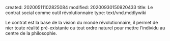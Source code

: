 created: 20200511102825084
modified: 20200930150920433
title: Le contrat social comme outil révolutionnaire
type: text/vnd.mddlywiki

Le contrat est la base de la vision du monde révolutionnaire, il permet de nier toute réalité pré-existante ou tout ordre naturel pour mettre l’individu au centre de la philosophie.